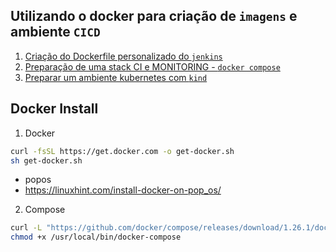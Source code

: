 ## Utilizando o docker para criação de `imagens` e ambiente `CICD`

1. [Criação do Dockerfile personalizado do `jenkins`](./jenkins/README.md)
2. [Preparação de uma stack CI e MONITORING - `docker compose`](./compose/README.md)
3. [Preparar um ambiente kubernetes com `kind`](./kind/README.md)

## Docker Install

1. Docker

```bash
curl -fsSL https://get.docker.com -o get-docker.sh
sh get-docker.sh
```
- popos
- https://linuxhint.com/install-docker-on-pop_os/

2. Compose

```bash
curl -L "https://github.com/docker/compose/releases/download/1.26.1/docker-compose-$(uname -s)-$(uname -m)" -o /usr/local/bin/docker-compose
chmod +x /usr/local/bin/docker-compose
```